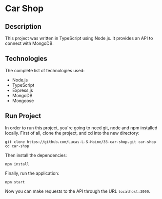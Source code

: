 # Car Shop

## Description

This project was written in TypeScript using Node.js. It provides an API to
connect with MongoDB.

## Technologies

The complete list of technologies used:

- Node.js
- TypeScript
- Express.js
- MongoDB
- Mongoose

## Run Project

In order to run this project, you're going to need git, node and npm installed
locally.
First of all, clone the project, and cd into the new directory:
```{sh}
git clone https://github.com/Lucas-L-S-Haine/33-car-shop.git car-shop
cd car-shop
```
Then install the dependencies:
```{sh}
npm install
```
Finally, run the application:
```{sh}
npm start
```
Now you can make requests to the API through the URL `localhost:3000`.
